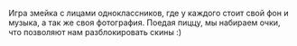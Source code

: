 Игра змейка с лицами одноклассников, где у каждого стоит свой фон и музыка, а так же своя фотография.
Поедая пиццу, мы набираем очки, что позволяют нам разблокировать скины
:)
